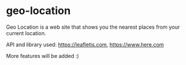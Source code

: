 # geo-location

Geo Location is a web site that shows you the nearest places from your current location.

API and library used:
  https://leafletjs.com,
   https://www.here.com
   
  More features will be added :)

